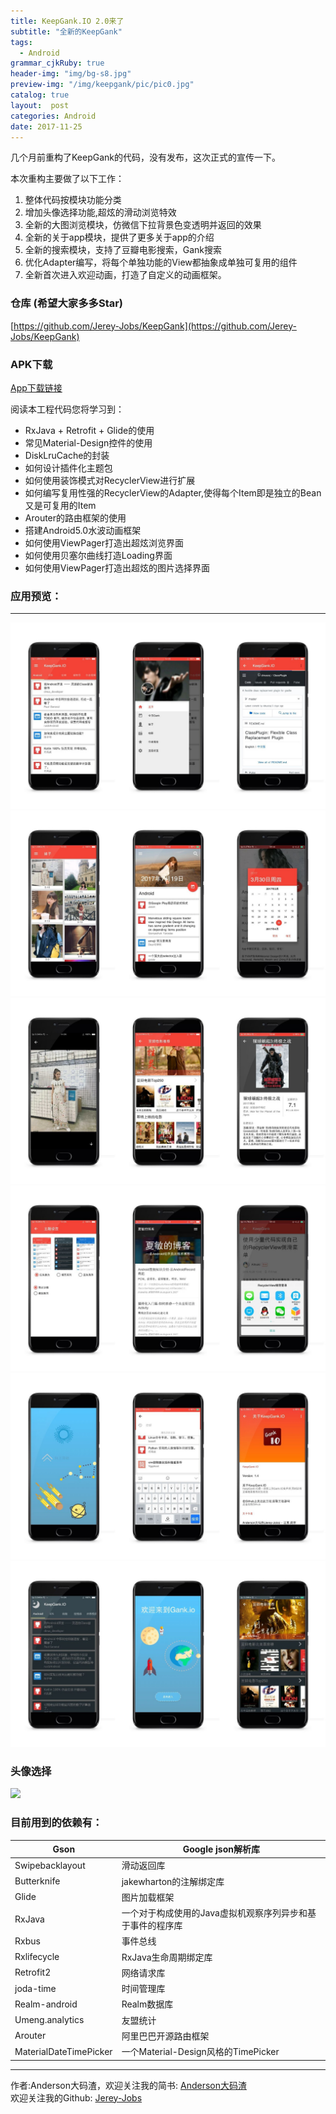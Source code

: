 ```yaml
---
title: KeepGank.IO 2.0来了
subtitle: "全新的KeepGank"
tags:
  - Android
grammar_cjkRuby: true
header-img: "img/bg-s8.jpg"
preview-img: "/img/keepgank/pic/pic0.jpg"
catalog: true
layout:  post
categories: Android
date: 2017-11-25
---
```


几个月前重构了KeepGank的代码，没有发布，这次正式的宣传一下。

本次重构主要做了以下工作：
1. 整体代码按模块功能分类
2. 增加头像选择功能,超炫的滑动浏览特效
3. 全新的大图浏览模块，仿微信下拉背景色变透明并返回的效果
4. 全新的关于app模块，提供了更多关于app的介绍
5. 全新的搜索模块，支持了豆瓣电影搜索，Gank搜索
6. 优化Adapter编写，将每个单独功能的View都抽象成单独可复用的组件
7. 全新首次进入欢迎动画，打造了自定义的动画框架。

### 仓库 (希望大家多多Star)
[https://github.com/Jerey-Jobs/KeepGank](https://github.com/Jerey-Jobs/KeepGank)

### APK下载

[App下载链接](http://www.coolapk.com/apk/com.jerey.keepgank)


阅读本工程代码您将学习到：
- RxJava + Retrofit + Glide的使用
- 常见Material-Design控件的使用
- DiskLruCache的封装
- 如何设计插件化主题包
- 如何使用装饰模式对RecyclerView进行扩展
- 如何编写复用性强的RecyclerView的Adapter,使得每个Item即是独立的Bean又是可复用的Item
- Arouter的路由框架的使用
- 搭建Android5.0水波动画框架
- 如何使用ViewPager打造出超炫浏览界面
- 如何使用贝塞尔曲线打造Loading界面
- 如何使用ViewPager打造出超炫的图片选择界面

### 应用预览：
---
![](/img/keepgank/p1.jpg)
![](/img/keepgank/p2.jpg)
![](/img/keepgank/p3.jpg)
![](/img/keepgank/p4.jpg)
![](/img/keepgank/p5.jpg)
![](/img/keepgank/p6.jpg)

### 头像选择
<a><img src="/img/keepgank/pic/choose_head.gif" width="32%"/></a>


### 目前用到的依赖有：

Gson | Google json解析库
--- | ---
Swipebacklayout | 滑动返回库
Butterknife | jakewharton的注解绑定库
Glide | 图片加载框架
RxJava | 一个对于构成使用的Java虚拟机观察序列异步和基于事件的程序库
Rxbus | 事件总线
Rxlifecycle | RxJava生命周期绑定库
Retrofit2 | 网络请求库
joda-time | 时间管理库
Realm-android | Realm数据库
Umeng.analytics | 友盟统计
Arouter | 阿里巴巴开源路由框架
MaterialDateTimePicker | 一个Material-Design风格的TimePicker


----------
作者:Anderson大码渣，欢迎关注我的简书: [Anderson大码渣](http://www.jianshu.com/u/016a5ba708a0) <br>
欢迎关注我的Github:  [Jerey-Jobs](https://github.com/Jerey-Jobs)
